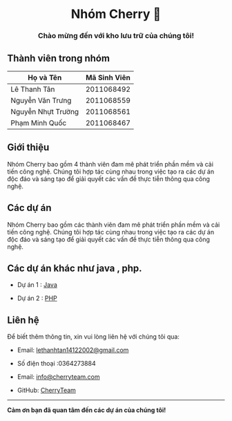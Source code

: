 <div align="center">

# Nhóm Cherry :cherries:

### Chào mừng đến với kho lưu trữ của chúng tôi!

</div>

## Thành viên trong nhóm

| Họ và Tên          | Mã Sinh Viên |
| ------------------ | ------------ |
| Lê Thanh Tân       | 2011068492   |
| Nguyễn Văn Trưng   | 2011068559   |
| Nguyễn Nhựt Trường | 2011068561   |
| Phạm Minh Quốc     | 2011068467   |

## Giới thiệu


Nhóm Cherry bao gồm 4 thành viên đam mê phát triển phần mềm và cải tiến công nghệ. Chúng tôi hợp tác cùng nhau trong việc tạo ra các dự án độc đáo và sáng tạo để giải quyết các vấn đề thực tiễn thông qua công nghệ.

## Các dự án 

Nhóm Cherry bao gồm các thành viên đam mê phát triển phần mềm và cải tiến công nghệ. Chúng tôi hợp tác cùng nhau trong việc tạo ra các dự án độc đáo và sáng tạo để giải quyết các vấn đề thực tiễn thông qua công nghệ.

## Các dự án khác như java , php.

- Dự án 1 : [Java](https://github.com/lethanhtan14122002/Java/tree/master)

- Dự án 2 : [PHP](https://github.com/lethanhtan14122002/DA.PHP)

## Liên hệ

Để biết thêm thông tin, xin vui lòng liên hệ với chúng tôi qua:

- Email: lethanhtan14122002@gmail.com

- Số điện thoại :0364273884

- Email: info@cherryteam.com

- GitHub: [CherryTeam](https://github.com/lethanhtan14122002/DA.NNPTUDM)

---

**Cảm ơn bạn đã quan tâm đến các dự án của chúng tôi!**


